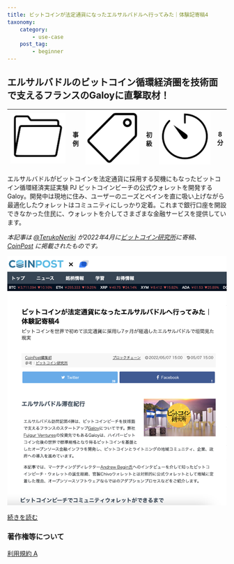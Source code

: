 ```yaml
---
title: ビットコインが法定通貨になったエルサルバドルへ行ってみた｜体験記寄稿4
taxonomy:
    category:
        - use-case
    post_tag:
        - beginner
---
```


## エルサルバドルのビットコイン循環経済圏を技術面で支えるフランスのGaloyに直撃取材！

|  ![Category](/_images/category.png)  |  事例  |  ![Tag](/_images/tag.png)  |  初級  | ![Time](/_images/timer.png)  |  8分  |
| ---- | ---- | ---- | ---- | ---- | ---- |

エルサルバドルがビットコインを法定通貨に採用する契機にもなったビットコイン循環経済実証実験 PJ ビットコインビーチの公式ウォレットを開発するGaloy。開発中は現地に住み、ユーザーのニーズとペインを直に吸い上げながら最適化したウォレットはコミュニティにしっかり定着。これまで銀行口座を開設できなかった住民に、ウォレットを介してさまざまな金融サービスを提供しています。

*本記事は [@TerukoNeriki](https://twitter.com/TerukoNeriki) が2022年4月に[ビットコイン研究所](https://lounge.dmm.com/detail/828/)に寄稿、 [CoinPost](https://coinpost.jp/) に掲載されたものです。*

[![ビットコインが法定通貨になったエルサルバドルへ行ってみた｜体験記寄稿4 - CoinPost](/_images/galoy_interview.png)](https://coinpost.jp/?p=346521)

[続きを読む](https://coinpost.jp/?p=346521)


### 著作権等について
[利用規約 A](https://lostinbitcoin.jp/copyright/#uaa)
